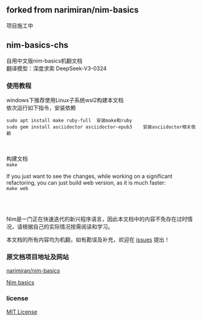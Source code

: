 ## forked from narimiran/nim-basics
项目施工中
## nim-basics-chs
自用中文版nim-basics机翻文档
<br/>
翻译模型：深度求索 DeepSeek-V3-0324

### 使用教程
windows下推荐使用Linux子系统wsl2构建本文档
<br/>
依次运行如下指令，安装依赖
```
sudo apt install make ruby-full  安装make和ruby
sudo gem install asciidoctor asciidoctor-epub3    安装asciidoctor相关依赖
```
<br/><br/>
构建文档
<br/>
`make`

If you just want to see the changes, while working on a significant refactoring, you can just build web version, as it is much faster:
<br/>
`make web`

<br/><br/>

Nim是一门正在快速迭代的新兴程序语言，因此本文档中的内容不免存在过时情况，请根据自己的实际情况按需阅读和学习。

本文档的所有内容均为机翻，如有勘误及补充，欢迎在 [issues](https://github.com/sakuraflows/nim-basics-chs/issues) 提出！

### 原文档项目地址及网站

[narimiran/nim-basics](https://github.com/narimiran/nim-basics)

[Nim basics](https://narimiran.github.io/nim-basics/) 

### license
[MIT License](LICENSE.txt)
